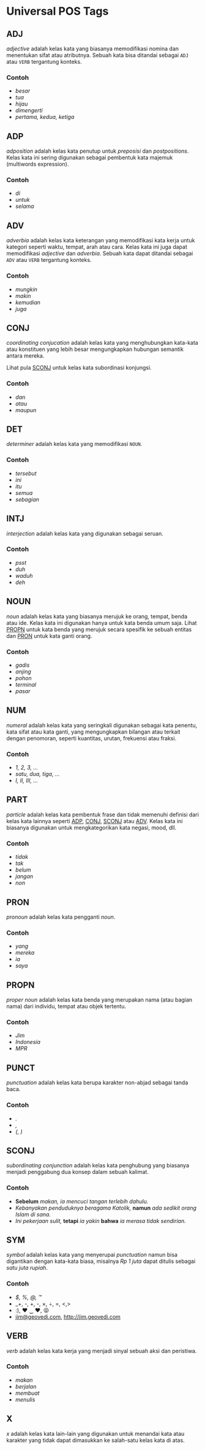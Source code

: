 # Universal POS Tags


## ADJ

_adjective_ adalah kelas kata yang biasanya memodifikasi nomina dan
menentukan sifat atau atributnya. Sebuah kata bisa ditandai sebagai `ADJ`
atau `VERB` tergantung konteks.

### Contoh

- _besar_
- _tua_
- _hijau_
- _dimengerti_
- _pertama, kedua, ketiga_


## ADP

_adposition_ adalah kelas kata penutup untuk _preposisi_ dan _postpositions_.
Kelas kata ini sering digunakan sebagai pembentuk kata majemuk (multiwords
expression).

### Contoh

- _di_
- _untuk_
- _selama_


## ADV

_adverbia_ adalah kelas kata keterangan yang memodifikasi kata kerja untuk
kategori seperti waktu, tempat, arah atau cara. Kelas kata ini juga dapat
memodifikasi _adjective_ dan _adverbia_. Sebuah kata dapat ditandai sebagai
`ADV` atau `VERB` tergantung konteks.

### Contoh

- _mungkin_
- _makin_
- _kemudian_
- _juga_


## CONJ

_coordinating conjucation_ adalah kelas kata yang menghubungkan kata-kata
atau konstituen yang lebih besar mengungkapkan hubungan semantik antara
mereka.

Lihat pula [SCONJ]() untuk kelas kata subordinasi konjungsi.

### Contoh

- _dan_
- _atau_
- _maupun_


## DET

_determiner_ adalah kelas kata yang memodifikasi `NOUN`.

### Contoh

- _tersebut_
- _ini_
- _itu_
- _semua_
- _sebagian_


## INTJ

_interjection_ adalah kelas kata yang digunakan sebagai seruan.

### Contoh

- _psst_
- _duh_
- _waduh_
- _deh_


## NOUN

_noun_ adalah kelas kata yang biasanya merujuk ke orang, tempat, benda atau
ide. Kelas kata ini digunakan hanya untuk kata benda umum saja. Lihat
[PROPN]() untuk kata benda yang merujuk secara spesifik ke sebuah entitas dan
[PRON]() untuk kata ganti orang.

### Contoh

- _gadis_
- _anjing_
- _pohon_
- _terminal_
- _pasar_


## NUM

_numeral_ adalah kelas kata yang seringkali digunakan sebagai kata penentu,
kata sifat atau kata ganti, yang mengungkapkan bilangan atau terkait dengan
penomoran, seperti kuantitas, urutan, frekuensi atau fraksi.

### Contoh

- _1, 2, 3, ..._
- _satu, dua, tiga, ..._
- _I, II, III, ..._


## PART

_particle_ adalah kelas kata pembentuk frase dan tidak memenuhi definisi dari
kelas kata lainnya seperti [ADP](), [CONJ](), [SCONJ]() atau [ADV](). Kelas
kata ini biasanya digunakan untuk mengkategorikan kata negasi, mood, dll.

### Contoh

- _tidak_
- _tak_
- _belum_
- _jangan_
- _non_


## PRON

_pronoun_ adalah kelas kata pengganti _noun_.

### Contoh

- _yang_
- _mereka_
- _ia_
- _saya_


## PROPN

_proper noun_ adalah kelas kata benda yang merupakan nama (atau bagian nama)
dari individu, tempat atau objek tertentu.

### Contoh

- _Jim_
- _Indonesia_
- _MPR_


## PUNCT

_punctuation_ adalah kelas kata berupa karakter non-abjad sebagai tanda baca.

### Contoh

- _._
- _,_
- _(, )_


## SCONJ

_subordinating conjunction_ adalah kelas kata penghubung yang biasanya menjadi
penggabung dua konsep dalam sebuah kalimat.

### Contoh

- **Sebelum** _makan, ia mencuci tangan terlebih dahulu._
- _Kebanyakan penduduknya beragama Katolik,_ **namun** _ada sedikit orang Islam di sana._
- _Ini pekerjaan sulit,_ **tetapi** _ia yakin_ **bahwa** _ia merasa tidak sendirian._


## SYM

_symbol_ adalah kelas kata yang menyerupai _punctuation_ namun bisa digantikan
dengan kata-kata biasa, misalnya _Rp 1 juta_ dapat ditulis sebagai _satu juta
rupiah_.

### Contoh

- _$, %, @, ™_
- _+, -, +, -, ×, ÷, =, <,>
- :), ♥ ‿ ♥, 😝
- jim@geovedi.com, http://jim.geovedi.com


## VERB

_verb_ adalah kelas kata kerja yang menjadi sinyal sebuah aksi dan peristiwa.

### Contoh

- _makan_
- _berjalan_
- _membuat_
- _menulis_


## X

_x_ adalah kelas kata lain-lain yang digunakan untuk menandai kata atau
karakter yang tidak dapat dimasukkan ke salah-satu kelas kata di atas.

